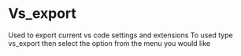 # Vs_export

Used to export current vs code settings and extensions
To used type vs_export then select the option from the menu you would like
